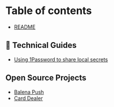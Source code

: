 # Table of contents

* [README](README.md)

## 📄 Technical Guides

* [Using 1Password to share local secrets](guides/1password-local-secrets.md)

## Open Source Projects

* [Balena Push](open-source/balena-push.md)
* [Card Dealer](card-dealer.md)
